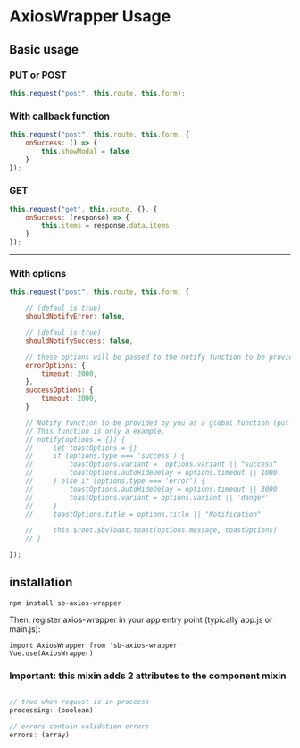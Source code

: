 # AxiosWrapper Usage

## Basic usage

### PUT or POST

```js
this.request("post", this.route, this.form);
```

### With callback function

```js
this.request("post", this.route, this.form, {
    onSuccess: () => {
        this.showModal = false
    }
});
```

### GET

```js
this.request("get", this.route, {}, {
    onSuccess: (response) => {
        this.items = response.data.items
    }
});
```

---

### With options

```js
this.request("post", this.route, this.form, {

    // (defaul is true)
    shouldNotifyError: false,

    // (defaul is true)
    shouldNotifySuccess: false,

    // these options will be passed to the notify function to be provided by you as a global function.
    errorOptions: {
        timeout: 2000,
    },
    successOptions: {
        timeout: 2000,
    }

    // Notify function to be provided by you as a global function (put in mixin).
    // This function is only a example.
    // notify(options = {}) {
    //     let toastOptions = {}
    //     if (options.type === 'success') {
    //         toastOptions.variant =  options.variant || "success"
    //         toastOptions.autoHideDelay = options.timeout || 1000
    //     } else if (options.type === 'error') {
    //         toastOptions.autoHideDelay = options.timeout || 3000
    //         toastOptions.variant = options.variant || 'danger'
    //     }
    //     toastOptions.title = options.title || "Notification"

    //     this.$root.$bvToast.toast(options.message, toastOptions)
    // }

});
```

## installation

```console
npm install sb-axios-wrapper
```

Then, register axios-wrapper in your app entry point (typically app.js or main.js):

```console
import AxiosWrapper from 'sb-axios-wrapper'
Vue.use(AxiosWrapper)
```

### Important: this mixin adds 2 attributes to the component mixin

```js

// true when request is in proccess
processing: (boolean)

// errors contain validation errors
errors: (array)
```




